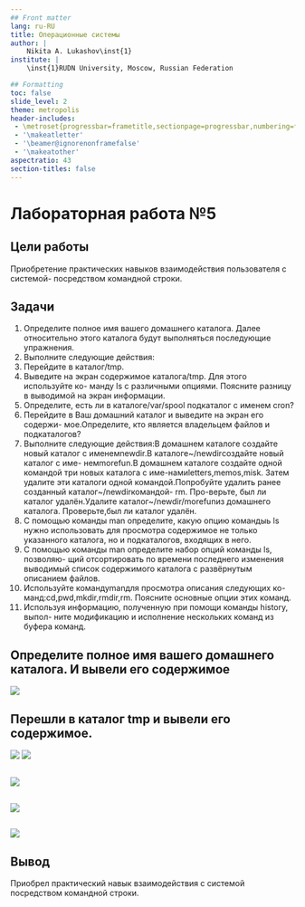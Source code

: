 ```yaml
---
## Front matter
lang: ru-RU
title: Операционные системы
author: |
	Nikita A. Lukashov\inst{1}
institute: |
	\inst{1}RUDN University, Moscow, Russian Federation

## Formatting
toc: false
slide_level: 2
theme: metropolis
header-includes: 
 - \metroset{progressbar=frametitle,sectionpage=progressbar,numbering=fraction}
 - '\makeatletter'
 - '\beamer@ignorenonframefalse'
 - '\makeatother'
aspectratio: 43
section-titles: false
---
```


# Лабораторная работа №5

## Цели работы

Приобретение практических навыков взаимодействия пользователя с системой-
посредством командной строки.

## Задачи

1. Определите полное имя вашего домашнего каталога. Далее относительно
этого каталога будут выполняться последующие упражнения.
2. Выполните следующие действия:
3. Перейдите в каталог/tmp.
4. Выведите на экран содержимое каталога/tmp. Для этого используйте ко-
манду ls с различными опциями. Поясните разницу в выводимой на экран
информации.
5. Определите, есть ли в каталоге/var/spool подкаталог с именем cron?
6. Перейдите в Ваш домашний каталог и выведите на экран его содержи-
мое.Определите, кто является владельцем файлов и подкаталогов?
7. Выполните следующие действия:В домашнем каталоге создайте новый
каталог с именемnewdir.В каталоге~/newdirсоздайте новый каталог с име-
немmorefun.В домашнем каталоге создайте одной командой три новых
каталога с име-намиletters,memos,misk. Затем удалите эти каталоги одной
командой.Попробуйте удалить ранее созданный каталог~/newdirкомандой-
rm. Про-верьте, был ли каталог удалён.Удалите каталог~/newdir/morefunиз
домашнего каталога. Проверьте,был ли каталог удалён.
8. С помощью команды man определите, какую опцию командыь ls нужно
использовать для просмотра содержимое не только указанного каталога,
но и подкаталогов, входящих в него.
9. С помощью команды man определите набор опций команды ls, позволяю-
щий отсортировать по времени последнего изменения выводимый список содержимого каталога с развёрнутым описанием файлов.
10. Используйте командуmanдля просмотра описания следующих ко-
манд:cd,pwd,mkdir,rmdir,rm. Поясните основные опции этих команд.
11. Используя информацию, полученную при помощи команды history, выпол-
ните модификацию и исполнение нескольких команд из буфера команд.

## Определите полное имя вашего домашнего каталога. И вывели его содержимое

![](img/1.png)

## Перешли в каталог tmp и вывели его содержимое.
![](img/2.png)
![](img/3.png)
 
## 

![](img/4.png)


## 

![](img/5.png)


## 

![](img/6.png)




## Вывод

Приобрел практический навык взаимодействия с системой посредством командной строки.


